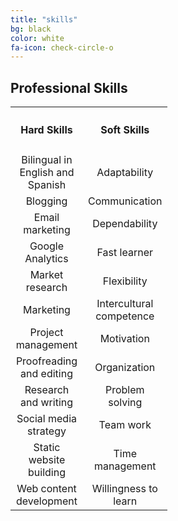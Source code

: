 ```yaml
---
title: "skills"
bg: black
color: white
fa-icon: check-circle-o
---
```


## Professional Skills

<table width="100%" style="text-align: center;">
  <tr>
    <th width="100px">
      <h4>Hard Skills</h4>
    </th>
    <th width="100px">
      <h4>Soft Skills</h4>
    </th>
  </tr>
  <tr>
    <td width="100px">
      Bilingual in English and Spanish
    </td>
    <td width="100px">
      Adaptability
    </td>
  </tr>
  <tr>
    <td width="100px">
      Blogging
    </td>
    <td width="100px">
      Communication
    </td>
  </tr>
  <tr>
    <td width="100px">
      Email marketing
    </td>
    <td width="100px">
      Dependability
    </td>
  </tr>
  <tr>
    <td width="100px">
      Google Analytics
    </td>
    <td width="100px">
      Fast learner
    </td>
  </tr>
  <tr>
    <td width="100px">
      Market research
    </td>
    <td width="100px">
      Flexibility
    </td>
  </tr>
  <tr>
    <td width="100px">
      Marketing
    </td>
    <td width="100px">
      Intercultural competence  
    </td>
  </tr>
  <tr>
    <td width="100px">
      Project management
    </td>
    <td width="100px">
      Motivation  
    </td>
  </tr>
  <tr>
    <td width="100px">
      Proofreading and editing
    </td>
    <td width="100px">
      Organization
    </td>
  </tr>
  <tr>
    <td width="100px">
      Research and writing
    </td>
    <td width="100px">
      Problem solving
    </td>
  </tr>
  <tr>
    <td width="100px">
      Social media strategy
    </td>
    <td width="100px">
      Team work
    </td>
  </tr>
  <tr>
    <td width="100px">
      Static website building
    </td>
    <td width="100px">
      Time management 
    </td>
  </tr>
  <tr>
    <td width="100px">
      Web content development
    </td>
    <td width="100px">
      Willingness to learn
    </td>
  </tr>
</table>
